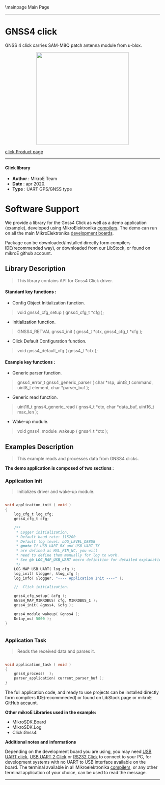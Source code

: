 \mainpage Main Page
 
---
# GNSS4 click

GNSS 4 click carries SAM-M8Q patch antenna module from u-blox.

<p align="center">
  <img src="https://download.mikroe.com/images/click_for_ide/gnss4_click.png" height=300px>
</p>

[click Product page](https://www.mikroe.com/gnss-4-click)

---


#### Click library 

- **Author**        : MikroE Team
- **Date**          : apr 2020.
- **Type**          : UART GPS/GNSS type


# Software Support

We provide a library for the Gnss4 Click 
as well as a demo application (example), developed using MikroElektronika 
[compilers](https://shop.mikroe.com/compilers). 
The demo can run on all the main MikroElektronika [development boards](https://shop.mikroe.com/development-boards).

Package can be downloaded/installed directly form compilers IDE(recommended way), or downloaded from our LibStock, or found on mikroE github account. 

## Library Description

> This library contains API for Gnss4 Click driver.

#### Standard key functions :

- Config Object Initialization function.
> void gnss4_cfg_setup ( gnss4_cfg_t *cfg ); 
 
- Initialization function.
> GNSS4_RETVAL gnss4_init ( gnss4_t *ctx, gnss4_cfg_t *cfg );

- Click Default Configuration function.
> void gnss4_default_cfg ( gnss4_t *ctx );


#### Example key functions :

- Generic parser function.
> gnss4_error_t gnss4_generic_parser ( char *rsp,  uint8_t command, uint8_t element, char *parser_buf );
 
- Generic read function.
> uint16_t gnss4_generic_read ( gnss4_t *ctx, char *data_buf, uint16_t max_len );

- Wake-up module.
> void gnss4_module_wakeup ( gnss4_t *ctx );

## Examples Description

> This example reads and processes data from GNSS4 clicks.

**The demo application is composed of two sections :**

### Application Init 

> Initializes driver and wake-up module.

```c

void application_init ( void )
{
    log_cfg_t log_cfg;
    gnss4_cfg_t cfg;

    /** 
     * Logger initialization.
     * Default baud rate: 115200
     * Default log level: LOG_LEVEL_DEBUG
     * @note If USB_UART_RX and USB_UART_TX 
     * are defined as HAL_PIN_NC, you will 
     * need to define them manually for log to work. 
     * See @b LOG_MAP_USB_UART macro definition for detailed explanation.
     */
    LOG_MAP_USB_UART( log_cfg );
    log_init( &logger, &log_cfg );
    log_info( &logger, "---- Application Init ----" );

    //  Click initialization.

    gnss4_cfg_setup( &cfg );
    GNSS4_MAP_MIKROBUS( cfg, MIKROBUS_1 );
    gnss4_init( &gnss4, &cfg );

    gnss4_module_wakeup( &gnss4 );
    Delay_ms( 5000 );
}
  
```

### Application Task

> Reads the received data and parses it.

```c

void application_task ( void )
{
    gnss4_process(  );
    parser_application( current_parser_buf );
} 

```

The full application code, and ready to use projects can be  installed directly form compilers IDE(recommneded) or found on LibStock page or mikroE GitHub accaunt.

**Other mikroE Libraries used in the example:** 

- MikroSDK.Board
- MikroSDK.Log
- Click.Gnss4

**Additional notes and informations**

Depending on the development board you are using, you may need 
[USB UART click](https://shop.mikroe.com/usb-uart-click), 
[USB UART 2 Click](https://shop.mikroe.com/usb-uart-2-click) or 
[RS232 Click](https://shop.mikroe.com/rs232-click) to connect to your PC, for 
development systems with no UART to USB interface available on the board. The 
terminal available in all Mikroelektronika 
[compilers](https://shop.mikroe.com/compilers), or any other terminal application 
of your choice, can be used to read the message.



---
